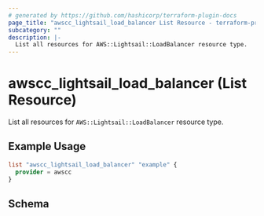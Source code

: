 ```yaml
---
# generated by https://github.com/hashicorp/terraform-plugin-docs
page_title: "awscc_lightsail_load_balancer List Resource - terraform-provider-awscc"
subcategory: ""
description: |-
  List all resources for AWS::Lightsail::LoadBalancer resource type.
---
```


# awscc_lightsail_load_balancer (List Resource)

List all resources for `AWS::Lightsail::LoadBalancer` resource type.

## Example Usage

```terraform
list "awscc_lightsail_load_balancer" "example" {
  provider = awscc
}
```

<!-- schema generated by tfplugindocs -->
## Schema
